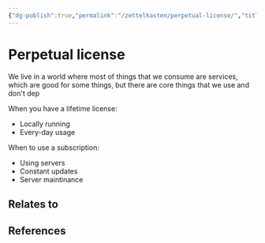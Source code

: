 ```yaml
---
{"dg-publish":true,"permalink":"/zettelkasten/perpetual-license/","title":"JetBrains","tags":["status/todo"],"noteIcon":"","created":"2023-10-25T11:00:39.925+01:00"}
---
```



# Perpetual license

We live in a world where most of things that we consume are services, which are good for some things, but there are core things that we use and don't dep

When you have a lifetime license:
- Locally running
- Every-day usage



When to use a subscription:
- Using servers
- Constant updates
- Server maintinance




## Relates to
## References
